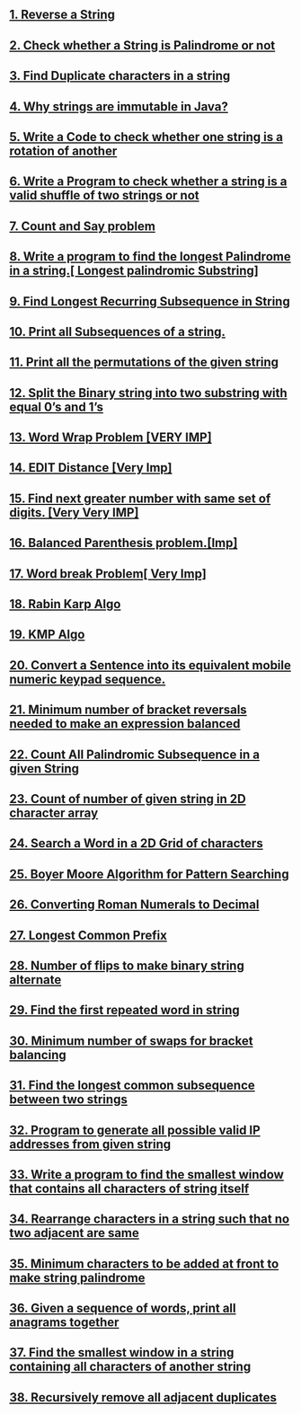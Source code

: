 ## [1. Reverse a String](https://github.com/singh7priyanshu/love_babbar_450_solutions/tree/main/strings/Reverse%20a%20String)
##  [2. Check whether a String is Palindrome or not](https://github.com/singh7priyanshu/love_babbar_450_solutions/tree/main/strings/Check%20whether%20a%20String%20is%20Palindrome%20or%20not)<br />
## [3. Find Duplicate characters in a string](https://github.com/singh7priyanshu/love_babbar_450_solutions/tree/main/strings/Find%20Duplicate%20characters%20in%20a%20string)<br />
## [4. Why strings are immutable in Java?](https://github.com/singh7priyanshu/love_babbar_450_solutions/tree/main/strings/Why%20strings%20are%20immutable%20in%20Java%3F)<br />
## [5. Write a Code to check whether one string is a rotation of another](https://github.com/singh7priyanshu/love_babbar_450_solutions/tree/main/strings/Write%20a%20Code%20to%20check%20whether%20one%20string%20is%20a%20rotation%20of%20another)<br />
## [6. Write a Program to check whether a string is a valid shuffle of two strings or not](https://github.com/singh7priyanshu/love_babbar_450_solutions/tree/main/strings/Write%20a%20Program%20to%20check%20whether%20a%20string%20is%20a%20valid%20shuffle%20of%20two%20strings%20or%20not)<br />
## [7. Count and Say problem](https://github.com/singh7priyanshu/love_babbar_450_solutions/blob/main/others/leetcode/Count%20and%20Say.cpp)<br />
## [8. Write a program to find the longest Palindrome in a string.[ Longest palindromic Substring]](https://github.com/singh7priyanshu/love_babbar_450_solutions/tree/main/strings/Write%20a%20program%20to%20find%20the%20longest%20Palindrome%20in%20a%20string.%5B%20Longest%20palindromic%20Substring%5D)<br />
## [9. Find Longest Recurring Subsequence in String](https://github.com/singh7priyanshu/love_babbar_450_solutions/tree/main/strings/Find%20Longest%20Recurring%20Subsequence%20in%20String)<br />
## [10. Print all Subsequences of a string.](https://github.com/singh7priyanshu/love_babbar_450_solutions/tree/main/strings/Print%20all%20Subsequences%20of%20a%20string)<br />
## [11. Print all the permutations of the given string](https://github.com/singh7priyanshu/love_babbar_450_solutions/tree/main/strings/Print%20all%20the%20permutations%20of%20the%20given%20string)<br />
## [12. Split the Binary string into two substring with equal 0’s and 1’s](https://github.com/singh7priyanshu/love_babbar_450_solutions/tree/main/strings/Split%20the%20Binary%20string%20into%20two%20substring%20with%20equal%200%E2%80%99s%20and%201%E2%80%99s)<br />
## [13. Word Wrap Problem [VERY IMP]](https://github.com/singh7priyanshu/love_babbar_450_solutions/tree/main/strings/Word%20Wrap%20Problem%20%5BVERY%20IMP%5D)<br />
## [14. EDIT Distance [Very Imp]](https://github.com/singh7priyanshu/love_babbar_450_solutions/tree/main/strings/EDIT%20Distance%20%5BVery%20Imp%5D)<br />
## [15. Find next greater number with same set of digits. [Very Very IMP]](https://github.com/singh7priyanshu/love_babbar_450_solutions/tree/main/strings/Find%20next%20greater%20number%20with%20same%20set%20of%20digits.%20%5BVery%20Very%20IMP%5D)<br />
## [16. Balanced Parenthesis problem.[Imp]](https://github.com/singh7priyanshu/love_babbar_450_solutions/tree/main/strings/Balanced%20Parenthesis%20problem.%5BImp%5D)<br />
## [17. Word break Problem[ Very Imp]](https://github.com/singh7priyanshu/love_babbar_450_solutions/tree/main/strings/Word%20break%20Problem%5B%20Very%20Imp%5D)<br />
## [18. Rabin Karp Algo](https://github.com/singh7priyanshu/love_babbar_450_solutions/tree/main/strings/Rabin%20Karp%20Algo)<br />
## [19. KMP Algo](https://github.com/singh7priyanshu/love_babbar_450_solutions/tree/main/strings/KMP%20Algo)<br />
## [20. Convert a Sentence into its equivalent mobile numeric keypad sequence.](https://github.com/singh7priyanshu/love_babbar_450_solutions/tree/main/strings/Convert%20a%20Sentence%20into%20its%20equivalent%20mobile%20numeric%20keypad%20sequence)<br />
## [21. Minimum number of bracket reversals needed to make an expression balanced](https://github.com/singh7priyanshu/love_babbar_450_solutions/tree/main/strings/Minimum%20number%20of%20bracket%20reversals%20needed%20to%20make%20an%20expression%20balanced)<br />
## [22. Count All Palindromic Subsequence in a given String](https://github.com/singh7priyanshu/love_babbar_450_solutions/tree/main/strings/Count%20All%20Palindromic%20Subsequence%20in%20a%20given%20String)<br />
## [23. Count of number of given string in 2D character array](https://github.com/singh7priyanshu/love_babbar_450_solutions/tree/main/strings/Count%20of%20number%20of%20given%20string%20in%202D%20character%20array)<br />
## [24. Search a Word in a 2D Grid of characters](https://github.com/singh7priyanshu/love_babbar_450_solutions/tree/main/strings/Search%20a%20Word%20in%20a%202D%20Grid%20of%20characters)<br />
## [25. Boyer Moore Algorithm for Pattern Searching](https://github.com/singh7priyanshu/love_babbar_450_solutions/tree/main/strings/Boyer%20Moore%20Algorithm%20for%20Pattern%20Searching)<br />
## [26. Converting Roman Numerals to Decimal](https://github.com/singh7priyanshu/love_babbar_450_solutions/blob/main/others/leetcode/Roman%20to%20Integer.cpp)<br />
## [27. Longest Common Prefix](https://github.com/singh7priyanshu/love_babbar_450_solutions/blob/main/others/leetcode/Longest%20Common%20Prefix.cpp)<br />
## [28. Number of flips to make binary string alternate](https://github.com/singh7priyanshu/love_babbar_450_solutions/tree/main/strings/Number%20of%20flips%20to%20make%20binary%20string%20alternate)<br />
## [29. Find the first repeated word in string](https://github.com/singh7priyanshu/love_babbar_450_solutions/tree/main/strings/Find%20the%20first%20repeated%20word%20in%20string)<br />
## [30. Minimum number of swaps for bracket balancing](https://github.com/singh7priyanshu/love_babbar_450_solutions/tree/main/strings/Minimum%20number%20of%20swaps%20for%20bracket%20balancing)<br />
## [31. Find the longest common subsequence between two strings](https://github.com/singh7priyanshu/love_babbar_450_solutions/tree/main/strings/Find%20the%20longest%20common%20subsequence%20between%20two%20strings)<br />
## [32. Program to generate all possible valid IP addresses from given  string](https://github.com/singh7priyanshu/love_babbar_450_solutions/tree/main/strings/Program%20to%20generate%20all%20possible%20valid%20IP%20addresses%20from%20given%20%20string)<br />
## [33. Write a program to find the smallest window that contains all characters of string itself](https://github.com/singh7priyanshu/love_babbar_450_solutions/tree/main/strings/Write%20a%20program%20to%20find%20the%20smallest%20window%20that%20contains%20all%20characters%20of%20string%20itself)<br />
## [34. Rearrange characters in a string such that no two adjacent are same](https://github.com/singh7priyanshu/love_babbar_450_solutions/tree/main/strings/Rearrange%20characters%20in%20a%20string%20such%20that%20no%20two%20adjacent%20are%20same)<br />
## [35. Minimum characters to be added at front to make string palindrome](https://github.com/singh7priyanshu/love_babbar_450_solutions/tree/main/strings/Minimum%20characters%20to%20be%20added%20at%20front%20to%20make%20string%20palindrome)<br />
## [36. Given a sequence of words, print all anagrams together](https://github.com/singh7priyanshu/love_babbar_450_solutions/tree/main/strings/Given%20a%20sequence%20of%20words%2C%20print%20all%20anagrams%20together)<br />
## [37. Find the smallest window in a string containing all characters of another string](https://github.com/singh7priyanshu/love_babbar_450_solutions/tree/main/strings/Find%20the%20smallest%20window%20in%20a%20string%20containing%20all%20characters%20of%20another%20string)<br />
## [38. Recursively remove all adjacent duplicates](https://github.com/singh7priyanshu/love_babbar_450_solutions/tree/main/strings/Recursively%20remove%20all%20adjacent%20duplicates)<br />
